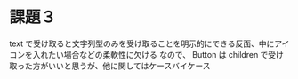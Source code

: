 # 課題３

text で受け取ると文字列型のみを受け取ることを明示的にできる反面、中にアイコンを入れたい場合などの柔軟性に欠ける
なので、 Button は children で受け取った方がいいと思うが、他に関してはケースバイケース